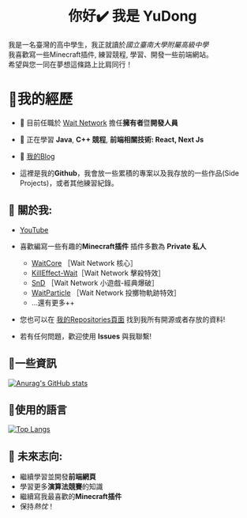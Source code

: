 <h1 align="center">你好✔️ 我是 YuDong</h1>

我是一名臺灣的高中學生，我正就讀於*國立臺南大學附屬高級中學*  
我喜歡寫一些Minecraft插件, 練習競程, 學習、開發一些前端網站。  
希望與您一同在夢想這條路上比肩同行！  

# 🍕我的經歷

* 🔭 目前任職於 [Wait Network](https://waitnetwork.vercel.app) 擔任**擁有者**暨**開發人員**

* 🌱 正在學習 **Java**, **C++ 競程**, **前端相關技術: React, Next Js** 

* 🎃 [我的Blog](https://yudong-0222.github.io)  

* 這裡是我的**Github**，我會放一些累積的專案以及我存放的一些作品(Side Projects)，或者其他練習紀錄。  

## 🌭 關於我:  
+ [YouTube](https://www.youtube.com)
+ 喜歡編寫一些有趣的**Minecraft插件** 插件多數為 **Private 私人**    
  * [WaitCore](https://github.com/yudong-0222/waitcore) ［Wait Network 核心］  
  * [KillEffect-Wait](https://github.com/yudong-0222/killeffect-wait)［Wait Network 擊殺特效］  
  * [SnD](https://github.com/yudong-0222/SnD) ［Wait Network 小遊戲-經典爆破］    
  * [WaitParticle](https://github.com/yudong-0222/waitparticle) ［Wait Network 投擲物軌跡特效］    
  * ...還有更多++ 

+ 您也可以在 [我的Repositories頁面](https://github.com/YuDong-0222?tab=repositories) 找到我所有開源或者存放的資料!
+ 若有任何問題，歡迎使用 **Issues** 與我聯繫!

## 🧀一些資訊

[![Anurag's GitHub stats](https://github-readme-stats.vercel.app/api?username=YuDong-0222&count_private=true&show_icons=true&theme=dracula)](https://github.com/anuraghazra/github-readme-stats)

## 🍜使用的語言 
[![Top Langs](https://github-readme-stats.vercel.app/api/top-langs/?username=YuDong-0222&theme=dracula)](https://github.com/anuraghazra/github-readme-stats)


## 🍟 未來志向:
- 繼續學習並開發**前端網頁**
- 學習更多**演算法競賽**的知識
- 繼續寫我最喜歡的**Minecraft插件**
- 保持*熱忱*！
